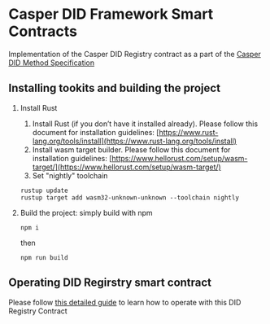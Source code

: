 # Casper DID Framework Smart Contracts

Implementation of the Casper DID Registry contract as a part of the [Casper DID Method Specification](https://github.com/credentia-network/Docs/blob/main/readme/casper-did-method-spec.md) 

## Installing tookits and building the project

1. Install Rust
    1. Install Rust (if you don’t have it installed already). Please follow this document for installation guidelines: [https://www.rust-lang.org/tools/install](https://www.rust-lang.org/tools/install)
    2. Install wasm target builder. Please follow this document for installation guidelines: [https://www.hellorust.com/setup/wasm-target/](https://www.hellorust.com/setup/wasm-target/)
    3. Set "nightly" toolchain
    ```console
    rustup update
    rustup target add wasm32-unknown-unknown --toolchain nightly
    ```

2. Build the project: simply build with npm
    ```console
    npm i
    ```

    then

    ```console
    npm run build
    ```

## Operating DID Regirstry smart contract

Please follow [this detailed guide](https://github.com/credentia-network/Docs/blob/main/smart-contract.md) to learn how to operate with this DID Registry Contract
